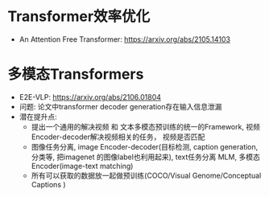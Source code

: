 # Transformer效率优化
- An Attention Free Transformer: https://arxiv.org/abs/2105.14103

# 多模态Transformers
- E2E-VLP: https://arxiv.org/abs/2106.01804 
- 问题: 论文中transformer decoder generation存在输入信息泄漏
- 潜在提升点: 
   - 提出一个通用的解决视频 和 文本多模态预训练的统一的Framework, 视频Encoder-decoder解决视频相关的任务， 视频是否匹配
   - 图像任务分离, image Encoder-decoder(目标检测, caption generation, 分类等, 把imagenet 的图像label也利用起来),  text任务分离 MLM,  多模态Encoder(image-text matching)
   - 所有可以获取的数据放一起做预训练(COCO/Visual Genome/Conceptual Captions ) 
